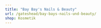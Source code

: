 ```yaml
---
title: "Bay Bay's Nails & Beauty"
url: /gateshead/bay-bays-nails-und-beauty/
shop: Kosmetik
---
```

